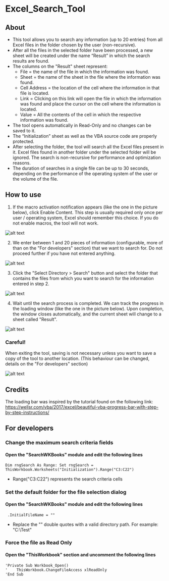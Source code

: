 # Excel_Search_Tool

## About

* This tool allows you to search any information (up to 20 entries) from all Excel files in the folder chosen by the user (non-recursive).
* After all the files in the selected folder have been processed, a new sheet will be created under the name “Result” in which the search results are found.
* The columns on the "Result" sheet represent:
  * File = the name of the file in which the information was found.
  * Sheet = the name of the sheet in the file where the information was found.
  * Cell Address = the location of the cell where the information in that file is located.
  * Link = Clicking on this link will open the file in which the information was found and place the cursor on the cell where the information is located.
  * Value = All the contents of the cell in which the respective information was found.
* The tool opens automatically in Read-Only and no changes can be saved to it.
* The “Initialization” sheet as well as the VBA source code are properly protected.
* After selecting the folder, the tool will search all the Excel files present in it. Excel files found in another folder under the selected folder will be ignored. The search is non-recursive for performance and optimization reasons.
* The duration of searches in a single file can be up to 30 seconds, depending on the performance of the operating system of the user or the volume of the file.

## How to use

1. If the macro activation notification appears (like the one in the picture below), click Enable Content. This step is usually required only once per user / operating system, Excel should remember this choice. If you do not enable macros, the tool will not work.

![alt text](https://github.com/KanaszM/Excel_Search_Tool/blob/main/ReadMe_Resources/Picture1.png)

2. We enter between 1 and 20 pieces of information (configurable, more of than on the "For developers" section) that we want to search for. Do not proceed further if you have not entered anything.

![alt text](https://github.com/KanaszM/Excel_Search_Tool/blob/main/ReadMe_Resources/Picture2.png)

3.	Click the "Select Directory > Search" button and select the folder that contains the files from which you want to search for the information entered in step 2.

![alt text](https://github.com/KanaszM/Excel_Search_Tool/blob/main/ReadMe_Resources/Picture3.png)

4.	Wait until the search process is completed. We can track the progress in the loading window (like the one in the picture below). Upon completion, the window closes automatically, and the current sheet will change to a sheet called "Result".

![alt text](https://github.com/KanaszM/Excel_Search_Tool/blob/main/ReadMe_Resources/Picture4.png)

### Careful!
When exiting the tool, saving is not necessary unless you want to save a copy of the tool to another location.
(This behaviour can be changed, details on the "For developers" section)

![alt text](https://github.com/KanaszM/Excel_Search_Tool/blob/main/ReadMe_Resources/Picture5.png)

## Credits
The loading bar was inspired by the tutorial found on the following link:
https://wellsr.com/vba/2017/excel/beautiful-vba-progress-bar-with-step-by-step-instructions/

## For developers

### Change the maximum search criteria fields
#### Open the "SearchWKBooks" module and edit the following lines
```vba
Dim rngSearch As Range: Set rngSearch = ThisWorkbook.Worksheets("Initialization").Range("C3:C22")
```
* Range("C3:C22") represents the search criteria cells
### Set the default folder for the file selection dialog
#### Open the "SearchWKBooks" module and edit the following lines
```vba
 .InitialFileName = ""
```
* Replace the "" double quotes with a valid directory path. For example: "C:\Test"
### Force the file as Read Only
#### Open the "ThisWorkbook" section and uncomment the following lines
```vba
'Private Sub Workbook_Open()
'    ThisWorkbook.ChangeFileAccess xlReadOnly
'End Sub
```
